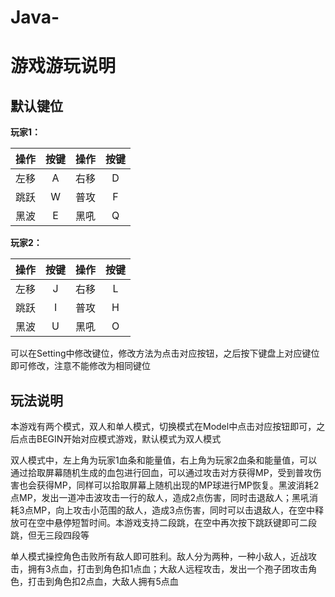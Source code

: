 # Java-

# 游戏游玩说明

## 默认键位

**玩家1：**

|操作|按键|操作|按键|
|:---:|:----:|:----:|:----:|
|左移|A|右移|D|
|跳跃|W|普攻|F|
|黑波|E|黑吼|Q|

**玩家2：**

|操作|按键|操作|按键|
|:---:|:----:|:----:|:----:|
|左移|J|右移|L|
|跳跃|I|普攻|H|
|黑波|U|黑吼|O|

可以在Setting中修改键位，修改方法为点击对应按钮，之后按下键盘上对应键位即可修改，注意不能修改为相同键位

## 玩法说明

本游戏有两个模式，双人和单人模式，切换模式在Model中点击对应按钮即可，之后点击BEGIN开始对应模式游戏，默认模式为双人模式

双人模式中，左上角为玩家1血条和能量值，右上角为玩家2血条和能量值，可以通过拾取屏幕随机生成的血包进行回血，可以通过攻击对方获得MP，受到普攻伤害也会获得MP，同样可以拾取屏幕上随机出现的MP球进行MP恢复。黑波消耗2点MP，发出一道冲击波攻击一行的敌人，造成2点伤害，同时击退敌人；黑吼消耗3点MP，向上攻击小范围的敌人，造成3点伤害，同时可以击退敌人，在空中释放可在空中悬停短暂时间。本游戏支持二段跳，在空中再次按下跳跃键即可二段跳，但无三段四段等

单人模式操控角色击败所有敌人即可胜利。敌人分为两种，一种小敌人，近战攻击，拥有3点血，打击到角色扣1点血；大敌人远程攻击，发出一个孢子团攻击角色，打击到角色扣2点血，大敌人拥有5点血
